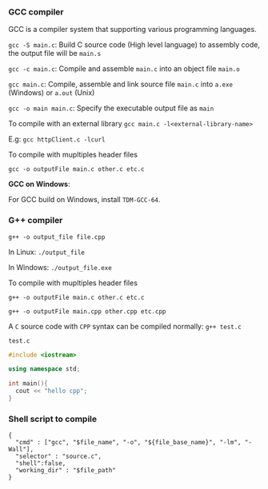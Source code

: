 ### GCC compiler

GCC is a compiler system that supporting various programming languages.

``gcc -S main.c``: Build C source code (High level language) to assembly code, the output file will be ``main.s``

``gcc -c main.c``: Compile and assemble ``main.c`` into an object file ``main.o``

``gcc main.c``: Compile, assemble and link source file ``main.c`` into ``a.exe`` (Windows) or ``a.out`` (Unix)

``gcc -o main main.c``: Specify the executable output file as ``main``

To compile with an external library ``gcc main.c -l<external-library-name>``

E.g: ``gcc httpClient.c -lcurl``

To compile with mupltiples header files

``gcc -o outputFile main.c other.c etc.c``

**GCC on Windows**:

For GCC build on Windows, install ``TDM-GCC-64``.

### G++ compiler

```shell
g++ -o output_file file.cpp
```

In Linux: ``./output_file``

In Windows: ``./output_file.exe``

To compile with mupltiples header files

``g++ -o outputFile main.c other.c etc.c``

``g++ -o outputFile main.cpp other.cpp etc.cpp``

A ``C`` source code with ``CPP`` syntax can be compiled normally: ``g++ test.c``

``test.c``

```cpp
#include <iostream>

using namespace std;

int main(){
  cout << "hello cpp";
}
```

### Shell script to compile

```shell
{
  "cmd" : ["gcc", "$file_name", "-o", "${file_base_name}", "-lm", "-Wall"],
  "selector" : "source.c",
  "shell":false,
  "working_dir" : "$file_path"
}
```